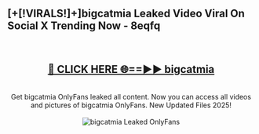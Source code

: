 <h2>[+[!VIRALS!]+]bigcatmia Leaked Video Viral On Social X Trending Now - 8eqfq</h2>
<br>
<div align="center">
<h2><a href="https://libra.edu.pl?bigcatmia" rel="nofollow">🔴 CLICK HERE 🌐==►► bigcatmia</a></h2>
<br>
Get bigcatmia OnlyFans leaked all content. Now you can access all videos and pictures of bigcatmia OnlyFans. New Updated Files 2025!
<br>
<br>
<a href="https://libra.edu.pl?bigcatmia" rel="nofollow" data-target="animated-image.originalLink"><img src="https://i.ibb.co.com/WyWwxjT/player-gif2.gif" alt="bigcatmia Leaked OnlyFans" style="max-width: 100%; display: inline-block;" data-target="animated-image.originalImage"></a>
</div>
<br>